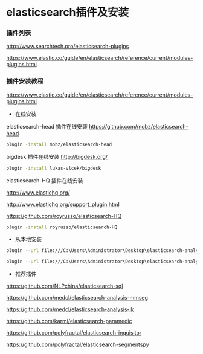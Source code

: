 # elasticsearch插件及安装

### 插件列表

http://www.searchtech.pro/elasticsearch-plugins

https://www.elastic.co/guide/en/elasticsearch/reference/current/modules-plugins.html

### 插件安装教程

https://www.elastic.co/guide/en/elasticsearch/reference/current/modules-plugins.html

* 在线安装

elasticsearch-head 插件在线安装 https://github.com/mobz/elasticsearch-head

```bash
plugin -install mobz/elasticsearch-head
```

bigdesk 插件在线安装 http://bigdesk.org/

```bash
plugin -install lukas-vlcek/bigdesk
```

elasticsearch-HQ 插件在线安装

http://www.elastichq.org/

http://www.elastichq.org/support_plugin.html

https://github.com/royrusso/elasticsearch-HQ

```bash
plugin -install royrusso/elasticsearch-HQ
```

* 从本地安装

```bash
plugin --url file:///C:\Users\Administrator\Desktop\elasticsearch-analysis-ik\target\releases\elasticsearch-analysis-ik-1.4.0.zip --install elasticsearch-analysis-ik
```

```bash
plugin --url file:///C:\Users\Administrator\Desktop\elasticsearch-analysis-ik\target\releases\elasticsearch-analysis-ik-1.4.0.zip --install elasticsearch-analysis-ik
```

* 推荐插件

https://github.com/NLPchina/elasticsearch-sql

https://github.com/medcl/elasticsearch-analysis-mmseg

https://github.com/medcl/elasticsearch-analysis-ik

https://github.com/karmi/elasticsearch-paramedic

https://github.com/polyfractal/elasticsearch-inquisitor

https://github.com/polyfractal/elasticsearch-segmentspy